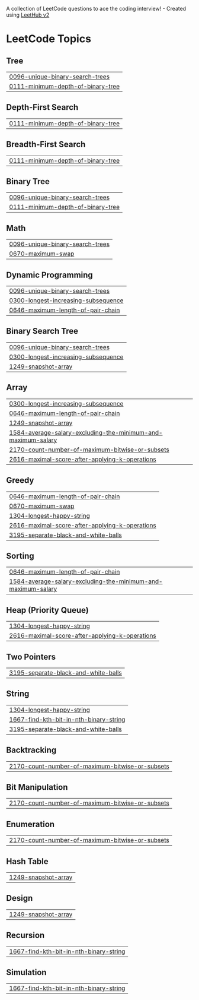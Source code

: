 A collection of LeetCode questions to ace the coding interview! - Created using [LeetHub v2](https://github.com/arunbhardwaj/LeetHub-2.0)
<!---LeetCode Topics Start-->
# LeetCode Topics
## Tree
|  |
| ------- |
| [0096-unique-binary-search-trees](https://github.com/Krupakar-Reddy-S/Leetcode-Solutions/tree/master/0096-unique-binary-search-trees) |
| [0111-minimum-depth-of-binary-tree](https://github.com/Krupakar-Reddy-S/Leetcode-Solutions/tree/master/0111-minimum-depth-of-binary-tree) |
## Depth-First Search
|  |
| ------- |
| [0111-minimum-depth-of-binary-tree](https://github.com/Krupakar-Reddy-S/Leetcode-Solutions/tree/master/0111-minimum-depth-of-binary-tree) |
## Breadth-First Search
|  |
| ------- |
| [0111-minimum-depth-of-binary-tree](https://github.com/Krupakar-Reddy-S/Leetcode-Solutions/tree/master/0111-minimum-depth-of-binary-tree) |
## Binary Tree
|  |
| ------- |
| [0096-unique-binary-search-trees](https://github.com/Krupakar-Reddy-S/Leetcode-Solutions/tree/master/0096-unique-binary-search-trees) |
| [0111-minimum-depth-of-binary-tree](https://github.com/Krupakar-Reddy-S/Leetcode-Solutions/tree/master/0111-minimum-depth-of-binary-tree) |
## Math
|  |
| ------- |
| [0096-unique-binary-search-trees](https://github.com/Krupakar-Reddy-S/Leetcode-Solutions/tree/master/0096-unique-binary-search-trees) |
| [0670-maximum-swap](https://github.com/Krupakar-Reddy-S/Leetcode-Solutions/tree/master/0670-maximum-swap) |
## Dynamic Programming
|  |
| ------- |
| [0096-unique-binary-search-trees](https://github.com/Krupakar-Reddy-S/Leetcode-Solutions/tree/master/0096-unique-binary-search-trees) |
| [0300-longest-increasing-subsequence](https://github.com/Krupakar-Reddy-S/Leetcode-Solutions/tree/master/0300-longest-increasing-subsequence) |
| [0646-maximum-length-of-pair-chain](https://github.com/Krupakar-Reddy-S/Leetcode-Solutions/tree/master/0646-maximum-length-of-pair-chain) |
## Binary Search Tree
|  |
| ------- |
| [0096-unique-binary-search-trees](https://github.com/Krupakar-Reddy-S/Leetcode-Solutions/tree/master/0096-unique-binary-search-trees) |
| [0300-longest-increasing-subsequence](https://github.com/Krupakar-Reddy-S/Leetcode-Solutions/tree/master/0300-longest-increasing-subsequence) |
| [1249-snapshot-array](https://github.com/Krupakar-Reddy-S/Leetcode-Solutions/tree/master/1249-snapshot-array) |
## Array
|  |
| ------- |
| [0300-longest-increasing-subsequence](https://github.com/Krupakar-Reddy-S/Leetcode-Solutions/tree/master/0300-longest-increasing-subsequence) |
| [0646-maximum-length-of-pair-chain](https://github.com/Krupakar-Reddy-S/Leetcode-Solutions/tree/master/0646-maximum-length-of-pair-chain) |
| [1249-snapshot-array](https://github.com/Krupakar-Reddy-S/Leetcode-Solutions/tree/master/1249-snapshot-array) |
| [1584-average-salary-excluding-the-minimum-and-maximum-salary](https://github.com/Krupakar-Reddy-S/Leetcode-Solutions/tree/master/1584-average-salary-excluding-the-minimum-and-maximum-salary) |
| [2170-count-number-of-maximum-bitwise-or-subsets](https://github.com/Krupakar-Reddy-S/Leetcode-Solutions/tree/master/2170-count-number-of-maximum-bitwise-or-subsets) |
| [2616-maximal-score-after-applying-k-operations](https://github.com/Krupakar-Reddy-S/Leetcode-Solutions/tree/master/2616-maximal-score-after-applying-k-operations) |
## Greedy
|  |
| ------- |
| [0646-maximum-length-of-pair-chain](https://github.com/Krupakar-Reddy-S/Leetcode-Solutions/tree/master/0646-maximum-length-of-pair-chain) |
| [0670-maximum-swap](https://github.com/Krupakar-Reddy-S/Leetcode-Solutions/tree/master/0670-maximum-swap) |
| [1304-longest-happy-string](https://github.com/Krupakar-Reddy-S/Leetcode-Solutions/tree/master/1304-longest-happy-string) |
| [2616-maximal-score-after-applying-k-operations](https://github.com/Krupakar-Reddy-S/Leetcode-Solutions/tree/master/2616-maximal-score-after-applying-k-operations) |
| [3195-separate-black-and-white-balls](https://github.com/Krupakar-Reddy-S/Leetcode-Solutions/tree/master/3195-separate-black-and-white-balls) |
## Sorting
|  |
| ------- |
| [0646-maximum-length-of-pair-chain](https://github.com/Krupakar-Reddy-S/Leetcode-Solutions/tree/master/0646-maximum-length-of-pair-chain) |
| [1584-average-salary-excluding-the-minimum-and-maximum-salary](https://github.com/Krupakar-Reddy-S/Leetcode-Solutions/tree/master/1584-average-salary-excluding-the-minimum-and-maximum-salary) |
## Heap (Priority Queue)
|  |
| ------- |
| [1304-longest-happy-string](https://github.com/Krupakar-Reddy-S/Leetcode-Solutions/tree/master/1304-longest-happy-string) |
| [2616-maximal-score-after-applying-k-operations](https://github.com/Krupakar-Reddy-S/Leetcode-Solutions/tree/master/2616-maximal-score-after-applying-k-operations) |
## Two Pointers
|  |
| ------- |
| [3195-separate-black-and-white-balls](https://github.com/Krupakar-Reddy-S/Leetcode-Solutions/tree/master/3195-separate-black-and-white-balls) |
## String
|  |
| ------- |
| [1304-longest-happy-string](https://github.com/Krupakar-Reddy-S/Leetcode-Solutions/tree/master/1304-longest-happy-string) |
| [1667-find-kth-bit-in-nth-binary-string](https://github.com/Krupakar-Reddy-S/Leetcode-Solutions/tree/master/1667-find-kth-bit-in-nth-binary-string) |
| [3195-separate-black-and-white-balls](https://github.com/Krupakar-Reddy-S/Leetcode-Solutions/tree/master/3195-separate-black-and-white-balls) |
## Backtracking
|  |
| ------- |
| [2170-count-number-of-maximum-bitwise-or-subsets](https://github.com/Krupakar-Reddy-S/Leetcode-Solutions/tree/master/2170-count-number-of-maximum-bitwise-or-subsets) |
## Bit Manipulation
|  |
| ------- |
| [2170-count-number-of-maximum-bitwise-or-subsets](https://github.com/Krupakar-Reddy-S/Leetcode-Solutions/tree/master/2170-count-number-of-maximum-bitwise-or-subsets) |
## Enumeration
|  |
| ------- |
| [2170-count-number-of-maximum-bitwise-or-subsets](https://github.com/Krupakar-Reddy-S/Leetcode-Solutions/tree/master/2170-count-number-of-maximum-bitwise-or-subsets) |
## Hash Table
|  |
| ------- |
| [1249-snapshot-array](https://github.com/Krupakar-Reddy-S/Leetcode-Solutions/tree/master/1249-snapshot-array) |
## Design
|  |
| ------- |
| [1249-snapshot-array](https://github.com/Krupakar-Reddy-S/Leetcode-Solutions/tree/master/1249-snapshot-array) |
## Recursion
|  |
| ------- |
| [1667-find-kth-bit-in-nth-binary-string](https://github.com/Krupakar-Reddy-S/Leetcode-Solutions/tree/master/1667-find-kth-bit-in-nth-binary-string) |
## Simulation
|  |
| ------- |
| [1667-find-kth-bit-in-nth-binary-string](https://github.com/Krupakar-Reddy-S/Leetcode-Solutions/tree/master/1667-find-kth-bit-in-nth-binary-string) |
<!---LeetCode Topics End-->